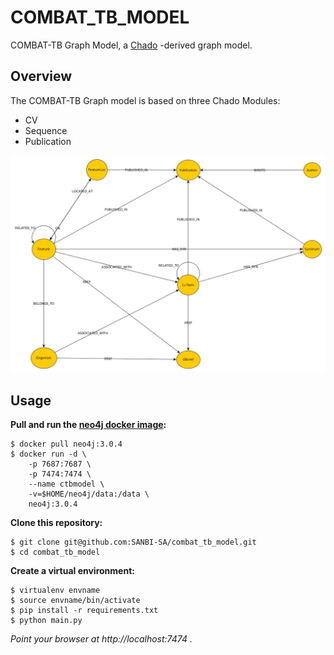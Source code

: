 # COMBAT_TB_MODEL

COMBAT-TB Graph Model, a [Chado](https://github.com/GMOD/Chado) -derived graph model.

## Overview

The COMBAT-TB Graph model is based on three Chado Modules:

* CV
* Sequence
* Publication

![Model](docs/chado_graph_model_draft.jpg "Graph Model")

## Usage

**Pull and run the [neo4j docker image](https://hub.docker.com/_/neo4j/):**

```
$ docker pull neo4j:3.0.4
$ docker run -d \
    -p 7687:7687 \
    -p 7474:7474 \
    --name ctbmodel \
    -v=$HOME/neo4j/data:/data \
    neo4j:3.0.4
```

**Clone this repository:**

```
$ git clone git@github.com:SANBI-SA/combat_tb_model.git
$ cd combat_tb_model
```

**Create a virtual environment:**

```
$ virtualenv envname
$ source envname/bin/activate
$ pip install -r requirements.txt
$ python main.py
```

*Point your browser at http://localhost:7474 .*

